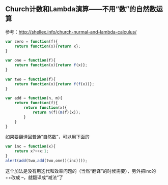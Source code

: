 ## Church计数和Lambda演算——不用“数”的自然数运算

参考：http://shellex.info/church-nurmal-and-lambda-calculus/

```js
var zero = function(f){
    return function(x){return x};
}
 
var one = function(f){
    return function(x){return f(x)};
}
 
var two = function(f){
    return function(x){return f(f(x))};
}
 
var add = function(n, m){
    return function(f){
        return function(x){
            return n(f)(m(f)(x));
        }
    }
}
```

如果要翻译回普通“自然数”，可以用下面的

```js
var inc = function(x){
    return x?++x:1;
}
alert(add(two,add(two,one))(inc)());
```

这个加法是没有用迭代和效率问题的（当然“翻译”的时候需要），另外把inc的++改成 –，就翻译成“减法”了


